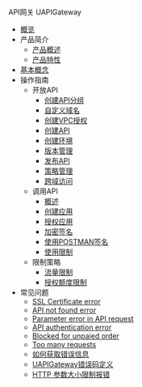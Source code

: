 <div class="sidebar_title icon__ipsecvpn">API网关 UAPIGateway</div>

* [概览](/uapigateway/README)
* 产品简介
    * [产品概述](/uapigateway/intro/intro_index)
    * [产品特性](/uapigateway/intro/feature)
* [基本概念](/uapigateway/fundmental_concept)
* 操作指南
   * 开放API
        * [创建API分组](/uapigateway/operation_guide/open_api/create_api_group)
        * [自定义域名](/uapigateway/operation_guide/open_api/custom_domain)
        * [创建VPC授权](/uapigateway/operation_guide/open_api/create_vpc_access)
        * [创建API](/uapigateway/operation_guide/open_api/create_api)
        * [创建环境](/uapigateway/operation_guide/open_api/create_env)
        * [版本管理](/uapigateway/operation_guide/open_api/env_management)
        * [发布API](/uapigateway/operation_guide/open_api/publish_api)
        * [策略管理](/uapigateway/operation_guide/open_api/strategy.md)
        * [跨域访问](/uapigateway/operation_guide/open_api/cors.md)
    * 调用API
        * [概述](/uapigateway/operation_guide/use_api/intro)
        * [创建应用](/uapigateway/operation_guide/use_api/create_app)
        * [授权应用](/uapigateway/operation_guide/use_api/grant_app_access)
        * [加密签名](/uapigateway/operation_guide/use_api/signature)
        * [使用POSTMAN签名](/uapigateway/operation_guide/use_api/postman_signature)
        * [使用限制](/uapigateway/operation_guide/use_api/use_limit)
    * 限制策略
        * [流量限制](/uapigateway/operation_guide/restriction_strategy/traffic_restriction)
        * [授权额度限制](/uapigateway/operation_guide/restriction_strategy/authorization_restriction)
* 常见问题
    * [SSL Certificate error](/uapigateway/faq/ssl_certificate_error)
    * [API not found error](/uapigateway/faq/api_not_found_error)
    * [Parameter error in API request](/uapigateway/faq/parameter_error_in_api_request)
    * [API authentication error](/uapigateway/faq/api_authentication_error)
    * [Blocked for unpaied order](/uapigateway/faq/blocked_for_unpaied_order)
    * [Too many requests](/uapigateway/faq/too_many_requests)
    * [如何获取错误信息](/uapigateway/faq/get_error_message)
    * [UAPIGateway错误码定义](/uapigateway/faq/error_code_define)
    * [HTTP 参数大小限制报错](/uapigateway/faq/parameter_size_error)
    
    









    
   
   
    
        
